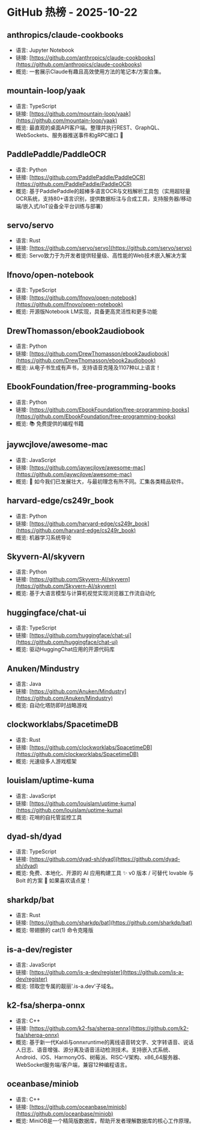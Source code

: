 # GitHub 热榜 - 2025-10-22

## anthropics/claude-cookbooks
- 语言: Jupyter Notebook
- 链接: [https://github.com/anthropics/claude-cookbooks](https://github.com/anthropics/claude-cookbooks)
- 概览: 一套展示Claude有趣且高效使用方法的笔记本/方案合集。

## mountain-loop/yaak
- 语言: TypeScript
- 链接: [https://github.com/mountain-loop/yaak](https://github.com/mountain-loop/yaak)
- 概览: 最直观的桌面API客户端。整理并执行REST、GraphQL、WebSockets、服务器推送事件和gRPC接口 🦬

## PaddlePaddle/PaddleOCR
- 语言: Python
- 链接: [https://github.com/PaddlePaddle/PaddleOCR](https://github.com/PaddlePaddle/PaddleOCR)
- 概览: 基于PaddlePaddle的超棒多语言OCR与文档解析工具包（实用超轻量OCR系统，支持80+语言识别，提供数据标注与合成工具，支持服务器/移动端/嵌入式/IoT设备全平台训练与部署）

## servo/servo
- 语言: Rust
- 链接: [https://github.com/servo/servo](https://github.com/servo/servo)
- 概览: Servo致力于为开发者提供轻量级、高性能的Web技术嵌入解决方案

## lfnovo/open-notebook
- 语言: TypeScript
- 链接: [https://github.com/lfnovo/open-notebook](https://github.com/lfnovo/open-notebook)
- 概览: 开源版Notebook LM实现，具备更高灵活性和更多功能

## DrewThomasson/ebook2audiobook
- 语言: Python
- 链接: [https://github.com/DrewThomasson/ebook2audiobook](https://github.com/DrewThomasson/ebook2audiobook)
- 概览: 从电子书生成有声书，支持语音克隆及1107种以上语言！

## EbookFoundation/free-programming-books
- 语言: Python
- 链接: [https://github.com/EbookFoundation/free-programming-books](https://github.com/EbookFoundation/free-programming-books)
- 概览: 📚 免费提供的编程书籍

## jaywcjlove/awesome-mac
- 语言: JavaScript
- 链接: [https://github.com/jaywcjlove/awesome-mac](https://github.com/jaywcjlove/awesome-mac)
- 概览:  如今我们已发展壮大，与最初理念有所不同。汇集各类精品软件。

## harvard-edge/cs249r_book
- 语言: Python
- 链接: [https://github.com/harvard-edge/cs249r_book](https://github.com/harvard-edge/cs249r_book)
- 概览: 机器学习系统导论

## Skyvern-AI/skyvern
- 语言: Python
- 链接: [https://github.com/Skyvern-AI/skyvern](https://github.com/Skyvern-AI/skyvern)
- 概览: 基于大语言模型与计算机视觉实现浏览器工作流自动化

## huggingface/chat-ui
- 语言: TypeScript
- 链接: [https://github.com/huggingface/chat-ui](https://github.com/huggingface/chat-ui)
- 概览: 驱动HuggingChat应用的开源代码库

## Anuken/Mindustry
- 语言: Java
- 链接: [https://github.com/Anuken/Mindustry](https://github.com/Anuken/Mindustry)
- 概览: 自动化塔防即时战略游戏

## clockworklabs/SpacetimeDB
- 语言: Rust
- 链接: [https://github.com/clockworklabs/SpacetimeDB](https://github.com/clockworklabs/SpacetimeDB)
- 概览: 光速级多人游戏框架

## louislam/uptime-kuma
- 语言: JavaScript
- 链接: [https://github.com/louislam/uptime-kuma](https://github.com/louislam/uptime-kuma)
- 概览: 花哨的自托管监控工具

## dyad-sh/dyad
- 语言: TypeScript
- 链接: [https://github.com/dyad-sh/dyad](https://github.com/dyad-sh/dyad)
- 概览: 免费、本地化、开源的 AI 应用构建工具 ✨ v0 版本 / 可替代 lovable 与 Bolt 的方案 🌟 如果喜欢请点星！

## sharkdp/bat
- 语言: Rust
- 链接: [https://github.com/sharkdp/bat](https://github.com/sharkdp/bat)
- 概览: 带翅膀的 cat(1) 命令克隆版

## is-a-dev/register
- 语言: JavaScript
- 链接: [https://github.com/is-a-dev/register](https://github.com/is-a-dev/register)
- 概览: 领取您专属的靓丽'.is-a.dev'子域名。

## k2-fsa/sherpa-onnx
- 语言: C++
- 链接: [https://github.com/k2-fsa/sherpa-onnx](https://github.com/k2-fsa/sherpa-onnx)
- 概览: 基于新一代Kaldi与onnxruntime的离线语音转文字、文字转语音、说话人日志、语音增强、源分离及语音活动检测技术。支持嵌入式系统、Android、iOS、HarmonyOS、树莓派、RISC-V架构、x86_64服务器、WebSocket服务端/客户端，兼容12种编程语言。

## oceanbase/miniob
- 语言: C++
- 链接: [https://github.com/oceanbase/miniob](https://github.com/oceanbase/miniob)
- 概览: MiniOB是一个精简版数据库，帮助开发者理解数据库的核心工作原理。

